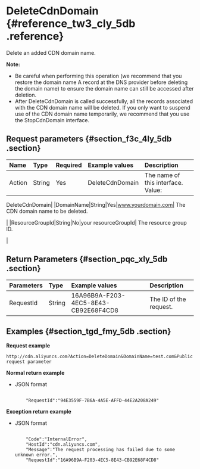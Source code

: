 # DeleteCdnDomain {#reference_tw3_cly_5db .reference}

Delete an added CDN domain name.

**Note:** 

-   Be careful when performing this operation \(we recommend that you restore the domain name A record at the DNS provider before deleting the domain name\) to ensure the domain name can still be accessed after deletion.
-   After DeleteCdnDomain is called successfully, all the records associated with the CDN domain name will be deleted. If you only want to suspend use of the CDN domain name temporarily, we recommend that you use the StopCdnDomain interface.

## Request parameters {#section_f3c_4ly_5db .section}

|Name|Type|Required|Example values|Description|
|:---|:---|:-------|:-------------|:----------|
|Action|String|Yes|DeleteCdnDomain|The name of this interface. Value:

DeleteCdnDomain|
|DomainName|String|Yes|www.yourdomain.com| The CDN domain name to be deleted.

 |
|ResourceGroupId|String|No|your resourceGroupId| The resource group ID.

 |

## Return Parameters {#section_pqc_xly_5db .section}

|Parameters|Type|Example values|Description|
|:---------|:---|:-------------|:----------|
|RequestId|String|16A96B9A-F203-4EC5-8E43-CB92E68F4CD8|The ID of the request.|

## Examples {#section_tgd_fmy_5db .section}

**Request example**

```
http://cdn.aliyuncs.com?Action=DeleteDomain&DomainName=test.com&Public request parameter
```

**Normal return example**

-   JSON format

    ```
    
        "RequestId":"94E3559F-7B6A-4A5E-AFFD-44E2A208A249"
    
    ```


**Exception return example**

-   JSON format

    ```
    
        "Code":"InternalError",
        "HostId":"cdn.aliyuncs.com",
        "Message":"The request processing has failed due to some unknown error.",
        "RequestId":"16A96B9A-F203-4EC5-8E43-CB92E68F4CD8"
    
    ```


